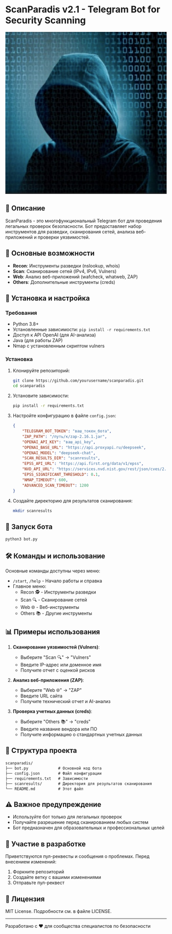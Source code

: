 
# ScanParadis v2.1 - Telegram Bot for Security Scanning

![ScanParadis](telegram-peer-photo-size-2-5208655390349314733-1-0-0.jpg) 


## 📌 Описание

ScanParadis - это многофункциональный Telegram бот для проведения легальных проверок безопасности. Бот предоставляет набор инструментов для разведки, сканирования сетей, анализа веб-приложений и проверки уязвимостей.

## 🌟 Основные возможности

- **Recon**: Инструменты разведки (nslookup, whois)
- **Scan**: Сканирование сетей (IPv4, IPv6, Vulners)
- **Web**: Анализ веб-приложений (wafcheck, whatweb, ZAP)
- **Others**: Дополнительные инструменты (creds)

## 🔧 Установка и настройка

### Требования
- Python 3.8+
- Установленные зависимости: `pip install -r requirements.txt`
- Доступ к API OpenAI (для AI-анализа)
- Java (для работы ZAP)
- Nmap с установленным скриптом vulners

### Установка
1. Клонируйте репозиторий:
   ```bash
   git clone https://github.com/yourusername/scanparadis.git
   cd scanparadis
   ```

2. Установите зависимости:
   ```bash
   pip install -r requirements.txt
   ```

3. Настройте конфигурацию в файле `config.json`:
   ```json
   {
       "TELEGRAM_BOT_TOKEN": "ваш_токен_бота",
       "ZAP_PATH": "/путь/к/zap-2.16.1.jar",
       "OPENAI_API_KEY": "ваш_api_key",
       "OPENAI_BASE_URL": "https://api.proxyapi.ru/deepseek",
       "OPENAI_MODEL": "deepseek-chat",
       "SCAN_RESULTS_DIR": "scanresults",
       "EPSS_API_URL": "https://api.first.org/data/v1/epss",
       "NVD_API_URL": "https://services.nvd.nist.gov/rest/json/cves/2.0",
       "EPSS_SIGNIFICANT_THRESHOLD": 0.1,
       "NMAP_TIMEOUT": 600,
       "ADVANCED_SCAN_TIMEOUT": 1200
   }
   ```

4. Создайте директорию для результатов сканирования:
   ```bash
   mkdir scanresults
   ```

## 🚀 Запуск бота
```bash
python3 bot.py
```

## 🛠 Команды и использование

Основные команды доступны через меню:
- `/start`, `/help` - Начало работы и справка
- Главное меню:
  - Recon 🕵️ - Инструменты разведки
  - Scan 🔍 - Сканирование сетей
  - Web 🌐 - Веб-инструменты
  - Others 📚 - Другие инструменты

## 📊 Примеры использования

1. **Сканирование уязвимостей (Vulners)**:
   - Выберите "Scan 🔍" → "Vulners"
   - Введите IP-адрес или доменное имя
   - Получите отчет с оценкой рисков

2. **Анализ веб-приложения (ZAP)**:
   - Выберите "Web 🌐" → "ZAP"
   - Введите URL сайта
   - Получите технический отчет и AI-анализ

3. **Проверка учетных данных (creds)**:
   - Выберите "Others 📚" → "creds"
   - Введите название вендора или ПО
   - Получите информацию о стандартных учетных данных

## 📁 Структура проекта
```
scanparadis/
├── bot.py             # Основной код бота
├── config.json        # Файл конфигурации
├── requirements.txt   # Зависимости
├── scanresults/       # Директория для результатов сканирования
└── README.md          # Этот файл
```

## ⚠️ Важное предупреждение
- Используйте бот только для легальных проверок
- Получайте разрешение перед сканированием любых систем
- Бот предназначен для образовательных и профессиональных целей

## 🤝 Участие в разработке
Приветствуются пул-реквесты и сообщения о проблемах. Перед внесением изменений:
1. Форкните репозиторий
2. Создайте ветку с вашими изменениями
3. Отправьте пул-реквест

## 📜 Лицензия
MIT License. Подробности см. в файле LICENSE.

---

Разработано с ❤️ для сообщества специалистов по безопасности
